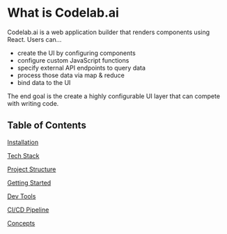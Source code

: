 # What is Codelab.ai

Codelab.ai is a web application builder that renders components using React. Users can...

- create the UI by configuring components
- configure custom JavaScript functions
- specify external API endpoints to query data
- process those data via map & reduce
- bind data to the UI

The end goal is the create a highly configurable UI layer that can compete with writing code.

## Table of Contents
[Installation](documentation/1-installation.md)

[Tech Stack](documentation/2-tech-stack.md)

[Project Structure](documentation/3-project-structure.md)

[Getting Started](documentation/4-getting-started.md)

[Dev Tools](documentation/5-devtools.md)

[CI/CD Pipeline](documentation/6-pipeline.md)

[Concepts](documentation/7-concepts.md)